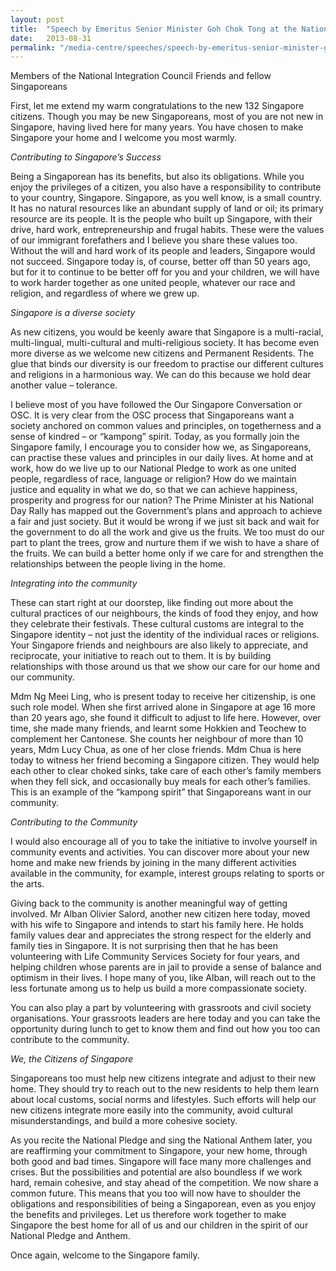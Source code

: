 ```yaml
---
layout: post
title:  "Speech by Emeritus Senior Minister Goh Chok Tong at the National Citizenship Ceremony 2013"
date:   2013-08-31
permalink: "/media-centre/speeches/speech-by-emeritus-senior-minister-goh-chok-tong-at-the-national-citizenship-ceremony-2013"
---
```


Members of the National Integration Council Friends and fellow Singaporeans

First, let me extend my warm congratulations to the new 132 Singapore citizens. Though you may be new Singaporeans, most of you are not new in Singapore, having lived here for many years. You have chosen to make Singapore your home and I welcome you most warmly.

_Contributing to Singapore’s Success_

Being a Singaporean has its benefits, but also its obligations. While you enjoy the privileges of a citizen, you also have a responsibility to contribute to your country, Singapore. Singapore, as you well know, is a small country. It has no natural resources like an abundant supply of land or oil; its primary resource are its people. It is the people who built up Singapore, with their drive, hard work, entrepreneurship and frugal habits. These were the values of our immigrant forefathers and I believe you share these values too. Without the will and hard work of its people and leaders, Singapore would not succeed. Singapore today is, of course, better off than 50 years ago, but for it to continue to be better off for you and your children, we will have to work harder together as one united people, whatever our race and religion, and regardless of where we grew up.

_Singapore is a diverse society_

As new citizens, you would be keenly aware that Singapore is a multi-racial, multi-lingual, multi-cultural and multi-religious society. It has become even more diverse as we welcome new citizens and Permanent Residents. The glue that binds our diversity is our freedom to practise our different cultures and religions in a harmonious way. We can do this because we hold dear another value – tolerance.

I believe most of you have followed the Our Singapore Conversation or OSC. It is very clear from the OSC process that Singaporeans want a society anchored on common values and principles, on togetherness and a sense of kindred – or “kampong” spirit. Today, as you formally join the Singapore family, I encourage you to consider how we, as Singaporeans, can practise these values and principles in our daily lives. At home and at work, how do we live up to our National Pledge to work as one united people, regardless of race, language or religion? How do we maintain justice and equality in what we do, so that we can achieve happiness, prosperity and progress for our nation? The Prime Minister at his National Day Rally has mapped out the Government’s plans and approach to achieve a fair and just society. But it would be wrong if we just sit back and wait for the government to do all the work and give us the fruits. We too must do our part to plant the trees, grow and nurture them if we wish to have a share of the fruits. We can build a better home only if we care for and strengthen the relationships between the people living in the home.

_Integrating into the community_

These can start right at our doorstep, like finding out more about the cultural practices of our neighbours, the kinds of food they enjoy, and how they celebrate their festivals. These cultural customs are integral to the Singapore identity – not just the identity of the individual races or religions. Your Singapore friends and neighbours are also likely to appreciate, and reciprocate, your initiative to reach out to them. It is by building relationships with those around us that we show our care for our home and our community.

Mdm Ng Meei Ling, who is present today to receive her citizenship, is one such role model. When she first arrived alone in Singapore at age 16 more than 20 years ago, she found it difficult to adjust to life here. However, over time, she made many friends, and learnt some Hokkien and Teochew to complement her Cantonese. She counts her neighbour of more than 10 years, Mdm Lucy Chua, as one of her close friends. Mdm Chua is here today to witness her friend becoming a Singapore citizen. They would help each other to clear choked sinks, take care of each other’s family members when they fell sick, and occasionally buy meals for each other’s families. This is an example of the “kampong spirit” that Singaporeans want in our community.

_Contributing to the Community_

I would also encourage all of you to take the initiative to involve yourself in community events and activities. You can discover more about your new home and make new friends by joining in the many different activities available in the community, for example, interest groups relating to sports or the arts.

Giving back to the community is another meaningful way of getting involved. Mr Alban Olivier Salord, another new citizen here today, moved with his wife to Singapore and intends to start his family here. He holds family values dear and appreciates the strong respect for the elderly and family ties in Singapore. It is not surprising then that he has been volunteering with Life Community Services Society for four years, and helping children whose parents are in jail to provide a sense of balance and optimism in their lives. I hope many of you, like Alban, will reach out to the less fortunate among us to help us build a more compassionate society.

You can also play a part by volunteering with grassroots and civil society organisations. Your grassroots leaders are here today and you can take the opportunity during lunch to get to know them and find out how you too can contribute to the community.

_We, the Citizens of Singapore_

Singaporeans too must help new citizens integrate and adjust to their new home. They should try to reach out to the new residents to help them learn about local customs, social norms and lifestyles. Such efforts will help our new citizens integrate more easily into the community, avoid cultural misunderstandings, and build a more cohesive society.

As you recite the National Pledge and sing the National Anthem later, you are reaffirming your commitment to Singapore, your new home, through both good and bad times. Singapore will face many more challenges and crises. But the possibilities and potential are also boundless if we work hard, remain cohesive, and stay ahead of the competition. We now share a common future. This means that you too will now have to shoulder the obligations and responsibilities of being a Singaporean, even as you enjoy the benefits and privileges. Let us therefore work together to make Singapore the best home for all of us and our children in the spirit of our National Pledge and Anthem.

Once again, welcome to the Singapore family. 


